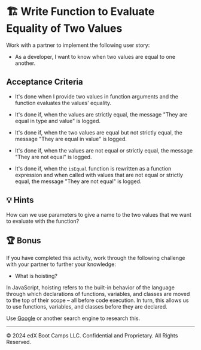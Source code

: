 # 🏗️ Write Function to Evaluate Equality of Two Values

Work with a partner to implement the following user story:

* As a developer, I want to know when two values are equal to one another.

## Acceptance Criteria

* It's done when I provide two values in function arguments and the function evaluates the values' equality.

* It's done if, when the values are strictly equal, the message "They are equal in type and value" is logged.

* It's done if, when the two values are equal but not strictly equal, the message "They are equal in value" is logged.

* It's done if, when the values are not equal or strictly equal, the message "They are not equal" is logged.

* It's done if, when the `isEqual` function is rewritten as a function expression and when called with values that are not equal or strictly equal, the message "They are not equal" is logged.

## 💡 Hints

How can we use parameters to give a name to the two values that we want to evaluate with the function?

## 🏆 Bonus

If you have completed this activity, work through the following challenge with your partner to further your knowledge:

* What is hoisting?

In JavaScript, hoisting refers to the built-in behavior of the language through which declarations of functions, variables, and classes are moved to the top of their scope – all before code execution. In turn, this allows us to use functions, variables, and classes before they are declared.

Use [Google](https://www.google.com) or another search engine to research this.

---

© 2024 edX Boot Camps LLC. Confidential and Proprietary. All Rights Reserved.
